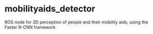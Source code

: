 # mobilityaids_detector
ROS node for 3D perception of people and their mobility aids, using the Faster R-CNN framework  
